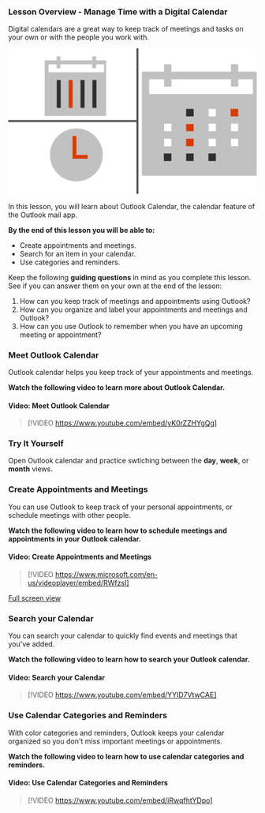 ### Lesson Overview - Manage Time with a Digital Calendar

Digital calendars are a great way to keep track of meetings and tasks on your own or with the people you work with.

![Illustration with graphics of a calendar and a clock](../media/Illustration_-_Manage_Time_Digitally.png)

In this lesson, you will learn about Outlook Calendar, the calendar feature of the Outlook mail app.

**By the end of this lesson you will be able to:**

*   Create appointments and meetings.
*   Search for an item in your calendar.
*   Use categories and reminders.

Keep the following **guiding questions** in mind as you complete this lesson. See if you can answer them on your own at the end of the lesson:

1.  How can you keep track of meetings and appointments using Outlook?
2.  How can you organize and label your appointments and meetings and Outlook?
3.  How can you use Outlook to remember when you have an upcoming meeting or appointment?

### Meet Outlook Calendar

Outlook calendar helps you keep track of your appointments and meetings.

**Watch the following video to learn more about Outlook Calendar.**


#### Video: Meet Outlook Calendar
> [!VIDEO https://www.youtube.com/embed/yK0rZZHYgQg]

### Try It Yourself

Open Outlook calendar and practice swtiching between the **day**, **week**, or **month** views.

### Create Appointments and Meetings

You can use Outlook to keep track of your personal appointments, or schedule meetings with other people.

**Watch the following video to learn how to schedule meetings and appointments in your Outlook calendar.**


#### Video: Create Appointments and Meetings
> [!VIDEO https://www.microsoft.com/en-us/videoplayer/embed/RWfzsI]

[Full screen view](https://www.microsoft.com/en-us/videoplayer/embed/RWfzsI?pid=ocpVideo0-innerdiv-oneplayer&postJsllMsg=true&maskLevel=20&market=en-us)

### Search your Calendar

You can search your calendar to quickly find events and meetings that you've added.

**Watch the following video to learn how to search your Outlook calendar.**


#### Video: Search your Calendar
> [!VIDEO https://www.youtube.com/embed/YYlD7VtwCAE]

### Use Calendar Categories and Reminders

With color categories and reminders, Outlook keeps your calendar organized so you don't miss important meetings or appointments.

**Watch the following video to learn how to use calendar categories and reminders.**


#### Video: Use Calendar Categories and Reminders
> [!VIDEO https://www.youtube.com/embed/iRwqfhtYDpo]